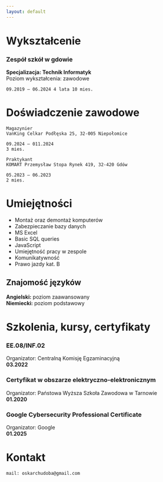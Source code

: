 ```yaml
---
layout: default
---
```


# Wykształcenie
### <b>Zespół szkół w gdowie </b>


<dt><b> Specjalizacja: Technik Informatyk </b></dt>
Poziom wykształcenia: zawodowe

`09.2019 – 06.2024
4 lata 10 mies.` 



# Doświadczenie zawodowe


```
Magazynier
VanKing Celkar Podłęska 25, 32-005 Niepołomice

09.2024 – 011.2024
3 mies.
```

```
Praktykant
KOMART Przemysław Stopa Rynek 419, 32-420 Gdów

05.2023 – 06.2023
2 mies.
```
# Umiejętności


* Montaż oraz demontaż komputerów 
* Zabezpieczanie bazy danych 
* MS Excel
* Basic SQL queries 
* JavaScript 
* Umiejętność pracy w zespole
* Komunikatywność 
* Prawo jazdy kat. B


## Znajomość języków


<dt><b>Angielski:</b> poziom zaawansowany </dt>
<b>Niemiecki:</b> poziom podstawowy


# Szkolenia, kursy, certyfikaty
### EE.08/INF.02 
<dt> Organizator: Centralną Komisję Egzaminacyjną </dt>
<b>03.2022 </b>


### Certyfikat w obszarze elektryczno-elektronicznym

<dt> Organizator: Państowa Wyższa Szkoła Zawodowa w Tarnowie </dt>
<b>01.2020</b>

### Google Cybersecurity Professional Certificate

<dt> Organizator: Google </dt>
<b>01.2025</b>

# Kontakt
```
mail: oskarchudoba@gmail.com 
```
